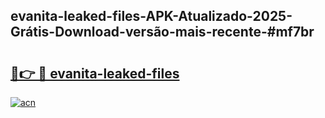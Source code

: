 ## evanita-leaked-files-APK-Atualizado-2025-Grátis-Download-versão-mais-recente-#mf7br

# <h2><a href="https://ainizakaria.my?title=evanita-leaked-files&ref=20M">🔗👉 🔴 evanita-leaked-files</a></h2>

[![acn](https://github.com/user-attachments/assets/0f9c940e-d8b0-45ae-aac7-cd30a18b3e1c)](https://ainizakaria.my?title=evanita-leaked-files&ref=20M)

